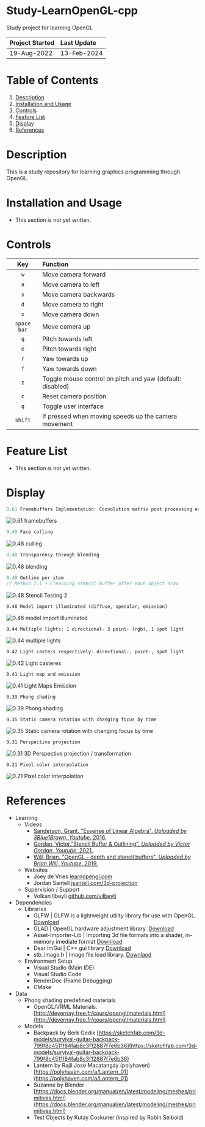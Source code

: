 # Study-LearnOpenGL-cpp
Study project for learning OpenGL

| Project Started | Last Update     | 
| :-------------- | :-------------- | 
| 19-Aug-2022     | 13-Feb-2024     |

# Table of Contents
1. [Description](#description)
2. [Installation and Usage](#installation-and-usage)
3. [Controls](#controls)
4. [Feature List](#feature-list)
5. [Display](#display)
6. [References](#references)

# Description
This is a study repository for learning graphics programming through OpenGL.

# Installation and Usage
- This section is not yet written.

# Controls
| Key          | Function |
| :------:     | :---------- | 
| `w`          | Move camera forward
| `a`          | Move camera to left
| `s`          | Move camera backwards
| `d`          | Move camera to right
| `x`          | Move camera down
| `space bar`  | Move camera up
| `q`          | Pitch towards left
| `e`          | Pitch towards right
| `r`          | Yaw towards up
| `f`          | Yaw towards down
| `z`          | Toggle mouse control on pitch and yaw (default: disabled) 
| `c`          | Reset camera position 
| `g`          | Toggle user interface 
| `shift`      | If pressed when moving speeds up the camera movement

# Feature List
- This section is not yet written.

# Display
```cpp
0.61 Framebuffers Implementation: Convolution matrix post processing edge detection
```  
![0.61 framebuffers](_display/0.61_framebuffer_2024-02-13.gif)

```cpp
0.49 Face culling
```  
![0.48 culling](_display/0.49_face-culling_2023-09-14.gif)

```cpp
0.48 Transparency through blending
```  
![0.48 blending](_display/0.48_blending_2023-08-09.gif)

```cpp
0.48 Outline per item
// Method 2.1 + Cleansing stencil buffer after each object draw
```  
![0.48 Stencil Testing 2](_display/0.48_stencil-test-outline-per-item_2023-08-03.gif)

```
0.46 Model import illuminated (diffuse, specular, emission)
```  
![0.46 model import illuminated](_display/0.46_shader-specular-fix_2023-07-21.gif)

```
0.44 Multiple lights: 1 directional- 3 point- (rgb), 1 spot light
```  
![0.44 multiple lights](_display/0.44_multiple-lights_fixed_2023-07-11.gif)

```
0.42 Light casters respectively: directional-, point-, spot light
```  
![0.42 Light casteres](_display/0.42_light-casters_2023-06-25.gif)

```
0.41 Light map and emission
```  
![0.41 Light Maps Emission](_display/0.41_lightmaps-emission_2023-06-20.gif)

```
0.39 Phong shading
```  
![0.39 Phong shading](_display/0.39_phong_shading_2023-06-12.gif)

```
0.35 Static camera rotation with changing focus by time
```  
![0.35 Static camera rotation with changing focus by time](_display/0.35_camera-rotation-focus-time_2023-06-04.gif)

```
0.31 Perspective projection
```  
![0.31 3D Perspective projection / transformation](_display/0.31_perspective-rotation_2023-05-18.gif)

```
0.21 Pixel color interpolation
```  
![0.21 Pixel color interpolation](_display/0.21_pixel-color-calculation-2_2023-04-14.png)


# References
- Learning
    - Videos
        - [Sanderson, Grant. "Essense of Linear Algebra". _Uploaded by 3Blue1Brown, Youtube_. 2016.](https://www.youtube.com/watch?v=fNk_zzaMoSs&list=PLZHQObOWTQDPD3MizzM2xVFitgF8hE_ab)
        - [Gordan, Victor."Stencil Buffer & Outlining". _Uploaded by Victor Gordan, Youtube_. 2021.](https://www.youtube.com/watch?v=ngF9LWWxhd0)
        - [Will, Brian. "OpenGL - depth and stencil buffers". _Uploaded by Brian Will, Youtube_. 2019.](https://youtu.be/wVcWOghETFw)
    - Websites
        - Joey de Vries [learnopengl.com](https://learnopengl.com)
        - Jordan Santell [jsantell.com/3d-projection](https://jsantell.com/3d-projection/)
    - Supervision / Support
        - Volkan Ilbeyli [github.com/vilbeyli](https://github.com/vilbeyli)
- Dependencies
    - Libraries
        - GLFW | GLFW is a lightweight utility library for use with OpenGL. [Download](https://www.glfw.org/download.html)
        - GLAD | OpenGL hardware adjustment library. [Download](https://glad.dav1d.de/)
        - Asset-Importer-Lib | Importing 3d file formats into a shader, in-memory imediate format [Download](http://assimp.org/)
        - Dear ImGui | C++ gui library [Download](https://github.com/ocornut/imgui/releases/tag/v1.89.5)
        - stb_image.h | Image file load library. [Downlaod](https://github.com/nothings/stb/blob/master/stb_image.h)
    - Environment Setup 
        - Visual Studio (Main IDE)
        - Visual Studio Code
        - RenderDoc (Frame Debugging)
        - CMake
- Data
    - Phong shading predefined materials
        - OpenGL/VRML Materials. [http://devernay.free.fr/cours/opengl/materials.html](http://devernay.free.fr/cours/opengl/materials.html)
    - Models
        - Backpack by Berk Gedik [https://sketchfab.com/3d-models/survival-guitar-backpack-799f8c4511f84fab8c3f12887f7e6b36](https://sketchfab.com/3d-models/survival-guitar-backpack-799f8c4511f84fab8c3f12887f7e6b36)
        - Lantern by Rajil Jose Macatangay (polyhaven) [https://polyhaven.com/a/Lantern_01](https://polyhaven.com/a/Lantern_01)
        - Suzanne by Blender [https://docs.blender.org/manual/en/latest/modeling/meshes/primitives.html](https://docs.blender.org/manual/en/latest/modeling/meshes/primitives.html)
        - Test Objects by Kutay Coskuner (inspired by Robin Seibold) 